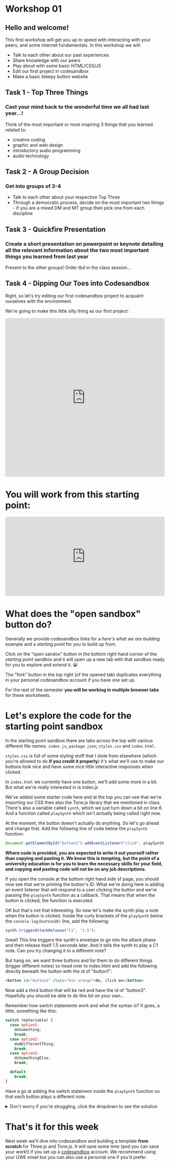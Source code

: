 # Workshop 01
## Hello and welcome!

This first workshop will get you up to speed with interacting with your peers, and some internet fundamentals. In this workshop we will:
 - Talk to each other about our past experiences
 - Share knowledge with our peers 
 - Play about with some basic HTML/CSS/JS 
 - Edit our first project in codesandbox
 - Make a basic bleepy button website

## Task 1 - Top Three Things
### Cast your mind back to the wonderful time we all had last year...!
Think of the most important or most inspiring 3 things that you learned related to:
 - creative coding
 - graphic and web design
 - introductory audio programming 
 - audio technology 

## Task 2 - A Group Decision
### Get into groups of 3-4
- Talk to each other about your respective Top Three
- Through a democratic process, decide on the most important two things - if you are a mixed DM and MT group then pick one from each discipline

## Task 3 - Quickfire Presentation
### Create a short presentation on powerpoint or keynote detailing all the relevant information about the two most important things you learned from last year
Present to the other groups! Order tbd in the class session...

## Task 4 - Dipping Our Toes into Codesandbox
Right, so let's try editing our first codesandbox project to acquaint ourselves with the environment. 

We're going to make this little silly thing as our first project:
<iframe src="https://codesandbox.io/embed/jsintro-cxl0x?fontsize=14&hidenavigation=1&theme=dark&view=preview"
     style="width:100%; height:500px; border:0; border-radius: 4px; overflow:hidden;"
     title="jsintro"
     allow="accelerometer; ambient-light-sensor; camera; encrypted-media; geolocation; gyroscope; hid; microphone; midi; payment; usb; vr; xr-spatial-tracking"
     sandbox="allow-forms allow-modals allow-popups allow-presentation allow-same-origin allow-scripts"
   ></iframe>

# You will work from this starting point:
<iframe src="https://codesandbox.io/embed/jsintrostarter-980ki?fontsize=14&hidenavigation=1&theme=dark"
     style="width:100%; height:250px; border:0; border-radius: 4px; overflow:hidden;"
     title="jsintroStarter"
     allow="accelerometer; ambient-light-sensor; camera; encrypted-media; geolocation; gyroscope; hid; microphone; midi; payment; usb; vr; xr-spatial-tracking"
     sandbox="allow-forms allow-modals allow-popups allow-presentation allow-same-origin allow-scripts"
   ></iframe>

# What does the "open sandbox" button do?
Generally we provide codesandbox links for a *here's what we are building* example and a *starting point* for you to build up from.

Click on the "open sandox" button in the bottom right hand corner of the *starting point* sandbox and it will open up a new tab with that sandbox ready for you to explore and extend it. 😀 

The "fork" button in the top right (of the opened tab) duplicates everything in your personal codesandbox account if you have one set up.

For the rest of the semester **you will be working in multiple browser tabs** for these worksheets.

# Let's explore the code for the starting point sandbox 
In the starting point sandbox there are tabs across the top with various different file names: `index.js`; `package.json`; `styles.css` and `index.html`.

`styles.css` is full of some styling stuff that I stole from elsewhere (which you're allowed to do **if you credit it properly**) it's what we'll use to make our buttons look nice and have some nice little interactive responses when clicked.

In `index.html` we currently have one button, we'll add some more in a bit. But what we're really interested in is index.js
 
We've added some starter code here and at the top you can see that we're importing our CSS then also the Tone.js library that we mentioned in class. There's also a variable called <code>synth</code>, which we just turn down a bit on line 6. And a function called <code>playSynth</code> which isn't actually being called right now.

At the moment, the button doesn't actually do anything. So let's go ahead and change that. Add the following line of code below the `playSynth` function:
```javascript
document.getElementById("button1").addEventListener("click", playSynth);
```

**Where code is provided, you are expected to write it out yourself rather than copying and pasting it. We know this is tempting, but the point of a university education is for you to learn the necessary skills for your field, and copying and pasting code will not be on any job descriptions.**

If you open the console at the bottom right hand side of page, you should now see that we're printing the button's ID. What we're doing here is adding an event listener that will respond to a user clicking the button and we're passing the <code>playSynth</code> function as a callback. That means that when the button is clicked, the function is executed.

OK but that's not that interesting. So now let's make the synth play a note when the button is clicked. Inside the curly brackets of the <code>playSynth</code> below the <code>console.log(buttonID)</code> line, add the following:

```javascript
synth.triggerAttackRelease("C1", "1.5");
```
Great! This line triggers the synth's envelope to go into the attack phase and then release itself 1.5 seconds later. And it tells the synth to play a C1 note. Can you try changing it to a different note?

But hang on, we want three buttons and for them to do different things (trigger different notes) so head over to index.html and add the following directly beneath the button with the id of "button1":

```html
<button id="button2" class="btn orange">No, click me</button>
```

Now add a third button that will be red and have the id of "button3". Hopefully you should be able to do this bit on your own...

Remember how switch statements work and what the syntax is? It goes, a little, something like this:
```javascript
switch (myVariable) {
  case option1:
    doSomething;
    break;
  case option2:
    doADifferentThing;
    break;
  case option3:
    doSomethingElse;
    break;

  default:
    break;
}
```

Have a go at adding the switch statement inside the <code>playSynth</code> function so that each button plays a different note.
<details>
  <summary>Don't worry if you're struggling, click the dropdown to see the solution</summary>
  
```javascript
function playSynth(event) 
  {
    let buttonID = event.target.id;
    console.log(buttonID);
    switch (buttonID) 
    {
      case "button1":
        synth.triggerAttackRelease("C1", "1.5");
        break;
      case "button2":
        synth.triggerAttackRelease("C2", "1.5");
        break;
      case "button3":
        synth.triggerAttackRelease("C3", "1.5");
        break;

      default:
        break;
    }
  }
```
</details>
 
# That's it for this week
Next week we'll dive into codesandbox and building a template **from scratch** for Three.js and Tone.js. It will save some time (and you can save your work!) if you set up a <a href="https://codesandbox.io/" target="_blank">codesandbox</a> account. We recommend using your UWE email but you can also use a personal one if you'd prefer.
